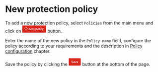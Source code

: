 # New protection policy

To add a new protection policy, select `Policies` from the main menu and click on ![\`Add Policy\`](../../.gitbook/assets/addpolicybuttonsmall.png) button.

Enter the name of the new policy in the `Policy name` field, configure the policy according to your requirements and the description in [Policy configuration](../kodo-organization-portal/policies/policy-configuration/) chapter.

Save the policy by clicking the ![\`Save\`](../../.gitbook/assets/savebuttonsmall.png) button at the bottom of the page.

